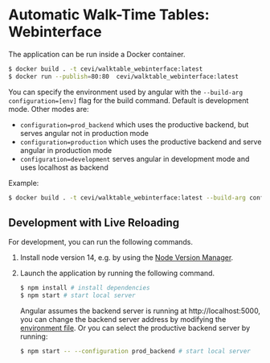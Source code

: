 # Automatic Walk-Time Tables: Webinterface

The application can be run inside a Docker container.

```bash
$ docker build . -t cevi/walktable_webinterface:latest
$ docker run --publish=80:80  cevi/walktable_webinterface:latest
```

You can specify the environment used by angular with the `--build-arg configuration=[env]` flag for the build command. Default is
development mode. Other modes are: 

* `configuration=prod_backend` which uses the productive backend, but serves angular not in production mode
* `configuration=production` which uses the productive backend and serve angular in production mode
* `configuration=development` serves angular in development mode and uses localhost as backend 

Example:
```bash
$ docker build . -t cevi/walktable_webinterface:latest --build-arg configuration=production
```

## Development with Live Reloading

For development, you can run the following commands.

1) Install node version 14, e.g. by using the [Node Version Manager](https://github.com/nvm-sh/nvm).

2) Launch the application by running the following command.

   ```bash
   $ npm install # install dependencies
   $ npm start # start local server
   ```
   Angular assumes the backend server is running at http://localhost:5000, you can change the backend server address by
   modifying the [environment file](src/environments/environment.ts). Or you can select the productive backend server by
   running:

   ```bash
   $ npm start -- --configuration prod_backend # start local server
   ```

